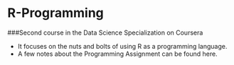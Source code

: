 # R-Programming
###Second course in the Data Science Specialization on Coursera 

- It focuses on the nuts and bolts of using R as a programming language. 
- A few notes about the Programming Assignment can be found here.

